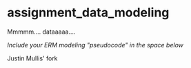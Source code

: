 # assignment_data_modeling
Mmmmm.... dataaaaa....

*Include your ERM modeling "pseudocode" in the space below*

Justin Mullis' fork